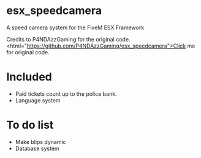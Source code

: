 # esx_speedcamera
A speed camera system for the FiveM ESX Framework


Credits to P4NDAzzGaming for the original code. <html="https://github.com/P4NDAzzGaming/esx_speedcamera">Click me for original code.</html>


# Included
- Paid tickets count up to the police bank.
- Language system

# To do list
- Make blips dynamic
- Database system

